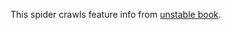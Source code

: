 This spider crawls feature info from [unstable book](https://doc.rust-lang.org/unstable-book/the-unstable-book.html).